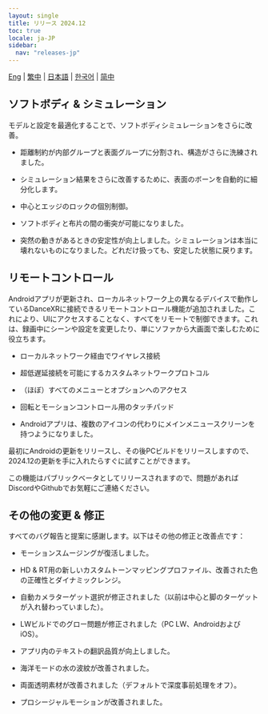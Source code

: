 ```yaml
---
layout: single
title: リリース 2024.12
toc: true
locale: ja-JP
sidebar:
  nav: "releases-jp"
---
```

[Eng](/dancexr/releases/2024.12) | [繁中](/tw/dancexr/releases/2024.12) | [日本語](/jp/dancexr/releases/2024.12) | [한국어](/kr/dancexr/releases/2024.12) | [简中](/zh/dancexr/releases/2024.12)

## ソフトボディ & シミュレーション

モデルと設定を最適化することで、ソフトボディシミュレーションをさらに改善。

* 距離制約が内部グループと表面グループに分割され、構造がさらに洗練されました。

* シミュレーション結果をさらに改善するために、表面のボーンを自動的に細分化します。

* 中心とエッジのロックの個別制御。

* ソフトボディと布片の間の衝突が可能になりました。

* 突然の動きがあるときの安定性が向上しました。シミュレーションは本当に壊れないものになりました。どれだけ扱っても、安定した状態に戻ります。

## リモートコントロール

Androidアプリが更新され、ローカルネットワーク上の異なるデバイスで動作しているDanceXRに接続できるリモートコントロール機能が追加されました。これにより、UIにアクセスすることなく、すべてをリモートで制御できます。これは、録画中にシーンや設定を変更したり、単にソファから大画面で楽しむために役立ちます。

* ローカルネットワーク経由でワイヤレス接続

* 超低遅延接続を可能にするカスタムネットワークプロトコル

* （ほぼ）すべてのメニューとオプションへのアクセス

* 回転とモーションコントロール用のタッチパッド

* Androidアプリは、複数のアイコンの代わりにメインメニュースクリーンを持つようになりました。

最初にAndroidの更新をリリースし、その後PCビルドをリリースしますので、2024.12の更新を手に入れたらすぐに試すことができます。

この機能はパブリックベータとしてリリースされますので、問題があればDiscordやGithubでお気軽にご連絡ください。

## その他の変更 & 修正

すべてのバグ報告と提案に感謝します。以下はその他の修正と改善点です：

* モーションスムージングが復活しました。

* HD & RT用の新しいカスタムトーンマッピングプロファイル、改善された色の正確性とダイナミックレンジ。

* 自動カメラターゲット選択が修正されました（以前は中心と脚のターゲットが入れ替わっていました）。

* LWビルドでのグロー問題が修正されました（PC LW、AndroidおよびiOS）。

* アプリ内のテキストの翻訳品質が向上しました。

* 海洋モードの水の波紋が改善されました。

* 両面透明素材が改善されました（デフォルトで深度事前処理をオフ）。

* プロシージャルモーションが改善されました。